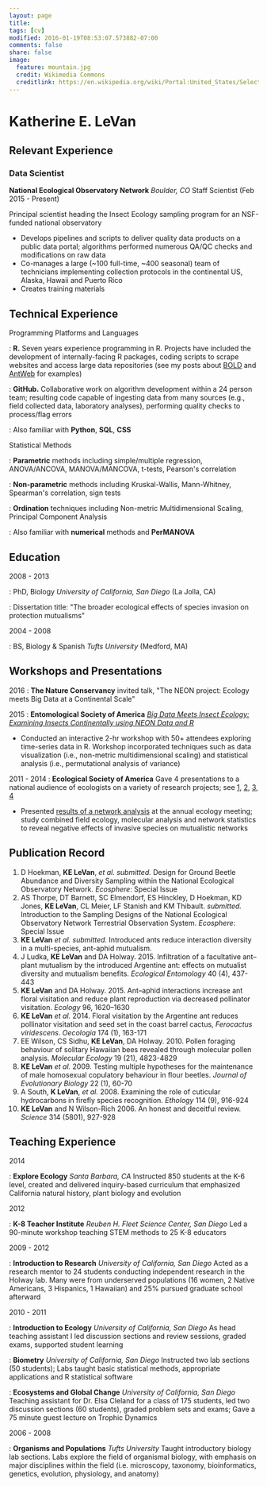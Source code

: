```yaml
---
layout: page
title: 
tags: [cv]
modified: 2016-01-19T08:53:07.573882-07:00
comments: false
share: false
image:
  feature: mountain.jpg
  credit: Wikimedia Commons
  creditlink: https://en.wikipedia.org/wiki/Portal:United_States/Selected_panorama#/media/File:Mount_Ellinor,_Mount_Washington_Panorama.jpg
---
```


<!-- Scripts for D3 -->
<script src="https://d3js.org/d3.v3.min.js"></script>

# Katherine E. LeVan

## Relevant Experience

### Data Scientist

**National Ecological Observatory Network** *Boulder, CO* Staff Scientist (Feb 2015 - Present)

Principal scientist heading the Insect Ecology sampling program for an NSF-funded national observatory

* Develops pipelines and scripts to deliver quality data products on a public data portal; algorithms performed numerous QA/QC checks and modifications on raw data 
* Co-manages a large (~100 full-time, ~400 seasonal) team of technicians implementing collection protocols in the continental US, Alaska, Hawaii and Puerto Rico
* Creates training materials 

## Technical Experience

Programming Platforms and Languages

:   **R.** Seven years experience programming in R. Projects have included the development of internally-facing R packages, coding scripts to scrape websites and access large data repositories (see my posts about [BOLD](//klevan.github.io/BOLD-sequence-data/) and [AntWeb](//klevan.github.io/antweb-exploration/) for examples)

:   **GitHub.** Collaborative work on algorithm development within a 24 person team; resulting code capable of ingesting data from many sources (e.g., field collected data, laboratory analyses), performing quality checks to process/flag errors

:   Also familiar with **Python**, **SQL**, **CSS**

Statistical Methods

:   **Parametric** methods including simple/multiple regression, ANOVA/ANCOVA, MANOVA/MANCOVA, t-tests, Pearson's correlation

:   **Non-parametric** methods including Kruskal-Wallis, Mann-Whitney, Spearman's correlation, sign tests

:   **Ordination** techniques including Non-metric Multidimensional Scaling, Principal Component Analysis

:   Also familiar with **numerical** methods and **PerMANOVA**

## Education
2008 - 2013

:   PhD, Biology *University of California, San Diego* (La Jolla, CA)

:   Dissertation title: "The broader ecological effects of species invasion on protection mutualisms"

2004 - 2008    

:   BS, Biology & Spanish *Tufts University* (Medford, MA)

## Workshops and Presentations
2016
:  **The Nature Conservancy** invited talk, "The NEON project: Ecology meets Big Data at a Continental Scale"

2015
:   **Entomological Society of America** [*Big Data Meets Insect Ecology: Examining Insects Continentally
using NEON Data and R*](http://entsoc.org/PDF/2015/2015_ESA_Annual_Meeting_Program.pdf)

* Conducted an interactive 2-hr workshop with 50+ attendees exploring time-series data in R. Workshop incorporated techniques such as data visualization (i.e., non-metric multidimensional scaling) and statistical analysis (i.e., permutational analysis of variance) 

2011 - 2014
: **Ecological Society of America** Gave 4 presentations to a national audience of ecologists on a variety of research projects; see [1](http://esa.org/meetings_archive/2014/webprogram/Paper47631.html), [2](http://esa.org/meetings_archive/2013/webprogram/Paper41526.html), [3](http://esa.org/meetings_archive/2012/webprogram/Paper36315.html), [4](http://esa.org/meetings_archive/2011/webprogram/Paper31841.html)

* Presented [results of a network analysis](http://esa.org/meetings_archive/2013/webprogram/Paper41526.html) at the annual ecology meeting; study combined field ecology, molecular analysis and network statistics to reveal negative effects of invasive species on mutualistic networks

## Publication Record
1.  D Hoekman, **KE LeVan**, *et al.* *submitted.* Design for Ground Beetle Abundance and Diversity Sampling within the National Ecological Observatory Network. *Ecosphere*: Special Issue
1.  AS Thorpe, DT Barnett, SC Elmendorf, ES Hinckley, D Hoekman, KD Jones, **KE LeVan**, CL Meier, LF Stanish and KM Thibault. *submitted.* Introduction to the Sampling Designs of the National Ecological Observatory Network Terrestrial Observation System. *Ecosphere*: Special Issue
1.  **KE LeVan** *et al.* *submitted.* Introduced ants reduce interaction diversity in a multi-species, ant-aphid mutualism.
1.  J Ludka, **KE LeVan** and DA Holway. 2015. Infiltration of a facultative ant–plant mutualism by the introduced Argentine ant: effects on mutualist diversity and mutualism benefits. *Ecological Entomology* 40 (4), 437-443
1.  **KE LeVan** and DA Holway. 2015. Ant–aphid interactions increase ant floral visitation and reduce plant reproduction via decreased pollinator visitation. *Ecology* 96, 1620–1630
1.  **KE LeVan** *et al.* 2014. Floral visitation by the Argentine ant reduces pollinator visitation and seed set in the coast barrel cactus, *Ferocactus viridescens*. *Oecologia* 174 (1), 163-171
1.  EE Wilson, CS Sidhu, **KE LeVan**, DA Holway. 2010. Pollen foraging behaviour of solitary Hawaiian bees revealed through molecular pollen analysis. *Molecular Ecology* 19 (21), 4823-4829
1.  **KE LeVan** *et al.* 2009. Testing multiple hypotheses for the maintenance of male homosexual copulatory behaviour in flour beetles. *Journal of Evolutionary Biology* 22 (1), 60-70
1.  A South, **K LeVan**, *et al.* 2008. Examining the role of cuticular hydrocarbons in firefly species recognition.  *Ethology* 114 (9), 916-924
1.  **KE LeVan** and N Wilson-Rich 2006. An honest and deceitful review. *Science* 314 (5801), 927-928

## Teaching Experience

2014 

:   **Explore Ecology** *Santa Barbara, CA* Instructed 850 students at the K-6 level, created and delivered inquiry-based curriculum that emphasized California natural history, plant biology and evolution

2012

:   **K-8 Teacher Institute** *Reuben H. Fleet Science Center, San Diego* Led a 90-minute workshop teaching STEM methods to 25 K-8 educators

2009 - 2012

:   **Introduction to Research** *University of California, San Diego* Acted as a research mentor to 24 students conducting independent research in the Holway lab. Many were from underserved populations (16 women, 2 Native Americans, 3 Hispanics, 1 Hawaiian) and 25% pursued graduate school afterward

2010 - 2011 

:   **Introduction to Ecology** *University of California, San Diego* As head teaching assistant I led discussion sections and review sessions, graded exams, supported student learning

:   **Biometry** *University of California, San Diego* Instructed two lab sections (50 students); Labs taught basic statistical methods, appropriate applications and R statistical software

:   **Ecosystems and Global Change** *University of California, San Diego* Teaching assistant for Dr. Elsa Cleland for a class of 175 students, led two discussion sections (60 students), graded problem sets and exams; Gave a 75 minute guest lecture on Trophic Dynamics 

2006 - 2008 

:    **Organisms and Populations** *Tufts University* Taught introductory biology lab sections. Labs explore the field of organismal biology, with emphasis on major disciplines within the field (i.e. microscopy, taxonomy, bioinformatics, genetics, evolution, physiology, and anatomy)
